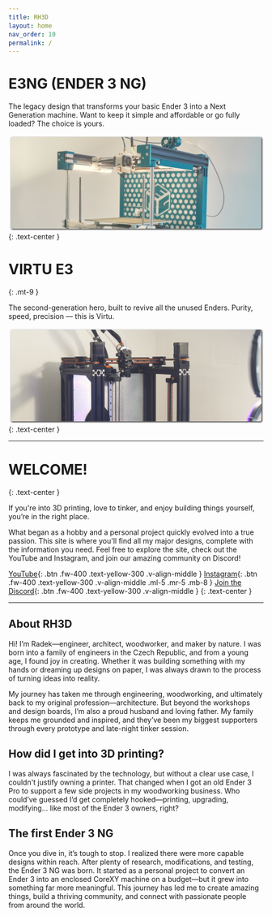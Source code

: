 ```yaml
---
title: RH3D
layout: home
nav_order: 10
permalink: /
---
```

# E3NG (ENDER 3 NG)

The legacy design that transforms your basic Ender 3 into a Next Generation machine. Want to keep it simple and affordable or go fully loaded? The choice is yours.

[![E3NG](../assets/images/E3NG.png)](https://rh3d.xyz/e3ng)
{: .text-center }

# VIRTU E3
{: .mt-9 }

The second-generation hero, built to revive all the unused Enders. Purity, speed, precision — this is Virtu.

[![VirtuE3](../assets/images/VIRTU_E3.png)](https://rh3d.xyz/virtu)
{: .text-center }

---
# WELCOME!
{: .text-center }

If you're into 3D printing, love to tinker, and enjoy building things yourself, you’re in the right place.

What began as a hobby and a personal project quickly evolved into a true passion. This site is where you'll find all my major designs, complete with the information you need. Feel free to explore the site, check out the YouTube and Instagram, and join our amazing community on Discord!

[YouTube]{: .btn .fw-400 .text-yellow-300 .v-align-middle } [Instagram]{: .btn .fw-400 .text-yellow-300 .v-align-middle .ml-5 .mr-5 .mb-8 } [Join the Discord]{: .btn .fw-400 .text-yellow-300 .v-align-middle }
{: .text-center }

---
## About RH3D

Hi! I’m Radek—engineer, architect, woodworker, and maker by nature. I was born into a family of engineers in the Czech Republic, and from a young age, I found joy in creating. Whether it was building something with my hands or dreaming up designs on paper, I was always drawn to the process of turning ideas into reality.

My journey has taken me through engineering, woodworking, and ultimately back to my original profession—architecture. But beyond the workshops and design boards, I’m also a proud husband and loving father. My family keeps me grounded and inspired, and they’ve been my biggest supporters through every prototype and late-night tinker session.

## How did I get into 3D printing?

I was always fascinated by the technology, but without a clear use case, I couldn't justify owning a printer. That changed when I got an old Ender 3 Pro to support a few side projects in my woodworking business. Who could’ve guessed I’d get completely hooked—printing, upgrading, modifying... like most of the Ender 3 owners, right?

## The first Ender 3 NG

Once you dive in, it’s tough to stop. I realized there were more capable designs within reach. After plenty of research, modifications, and testing, the Ender 3 NG was born. It started as a personal project to convert an Ender 3 into an enclosed CoreXY machine on a budget—but it grew into something far more meaningful. This journey has led me to create amazing things, build a thriving community, and connect with passionate people from around the world.

[Join the Discord]: https://discord.com/invite/Zkvu6uu2AR
[Instagram]: https://www.instagram.com/RH3D_cz
[YouTube]: https://www.youtube.com/@RH3D_cz?sub_confirmation=1
